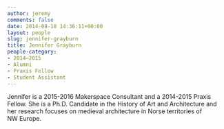 ```yaml
---
author: jeremy
comments: false
date: 2014-08-18 14:36:11+00:00
layout: people
slug: jennifer-grayburn
title: Jennifer Grayburn
people-category:
- 2014–2015
- Alumni
- Praxis Fellow
- Student Assistant
---
```


Jennifer is a 2015-2016 Makerspace Consultant and a 2014-2015 Praxis Fellow. She is a Ph.D. Candidate in the History of Art and Architecture and her research focuses on medieval architecture in Norse territories of NW Europe.
